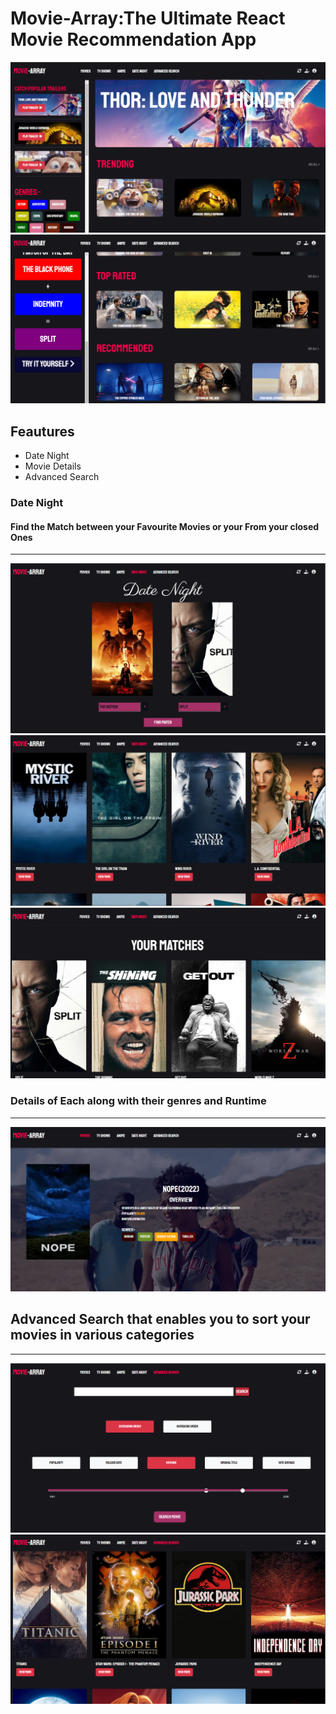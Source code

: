 # Movie-Array:The Ultimate React Movie Recommendation App
![preview](./Preview/Preview1.png)
![preview](./Preview/Preview2.png)
## Feautures
* Date Night 
* Movie Details
* Advanced Search
### Date Night
#### Find the Match between your Favourite Movies or your From your closed Ones
---
![preview](./Preview/DateNight.png)
![preview](./Preview/DateNightResults.png)
![preview](./Preview/Matches.png)
### Details of Each along with their genres and Runtime
---
![preview](./Preview/Detail.png)
## Advanced Search that enables you to sort your movies in various categories
---
![preview](./Preview/AdvancedSearch.png)
![preview](./Preview/AdvancedSearchResults.png)

